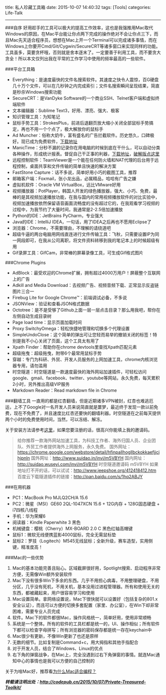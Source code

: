 title: 私人珍藏工具箱
date: 2015-10-07 14:40:32
tags: [Tools]
categories: Life-Talk

---

###自序
好用趁手的工具可以极大的提高工作效率，这也是我强推用Mac取代Windows的原因，在Mac平台能让你点两下完成的操作绝对不会让你点三下，而且Mac先天适合程序员，想想在Mac上开一个Terminal可以完成诸多事情，而在Windows上你要开Cmd/Git/Cygwin/SecureCRT等诸多窗口来实现同样的功能。工具虽多，莫要贪杯哦，否则就是舍本逐末了。一定要善于利用工具，而不要贪大贪全！所以本文仅列出我在平常的工作学习中使用的频率最高的一些软件。

###平台工具箱
+ Everything：是速度最快的文件名搜索软件。其速度之快令人震惊，百G硬盘几十万个文件，可以在几秒钟之内完成索引；文件名搜索瞬间呈现结果，简直是秒杀Windows搜索功能
+ SecureCRT：是VanDyke Software的一个商业SSH、Telnet客户端和虚拟终端软件
+ 文本编辑器：Sublime Text3，好用、漂亮、强大、极客
+ 知识管理工具：为知笔记
+ 鼠标手势工具：StrokesPlus，前进后退翻页放大缩小关闭全部鼠标手势搞定，再也不用一个个点了，极大解放你的鼠标手
+ Ad Muncher：俗称大奶牛，富有盛名的广告拦截软件。历史悠久，口碑极好。现已成为免费软件，[下载地址](https://www.admuncher.com/download)
+ ManicTime：分秒不漏的记录你在用电脑的时候到底在干什么，可以自动分类各种操作，形成统计报表。督促自己干正事的利器，[下载地址](http://www.manictime.com/)，[破解版点这里](http://www.ttrar.com/html/ManicTime-Professional.html)
+ 远程控制软件：TeamViewer是一个能在任何防火墙和NAT代理的后台用于远程控制，桌面共享和文件传输的简单且快速的解决方案
+ FastStone Capture：话不多说，简单好用小巧的截图工具，推荐
+ 邮箱客户端：Foxmail，张小龙出品，必属精品，哈哈有广告之嫌
+ 虚拟机软件：Oracle VM VirtualBox，远比VMware好用
+ 视频播放器：PotPlayer，韩国人开发的绿色播放器，强大、小巧、免费，最棒的是其视频加速播放功能，在我与国内的常用视频播放软件的对比实验中，视频加速播放依然保留语音画面流畅度的没有超过它的，在我观看学习视频的过程中，为我节约了大量时间，我通常是2-2.5倍加速播放
+ Python的IDE：JetBrains PyCharm，专业强大
+ Java的IDE：IntelliJ IDEA，一句话，用了IDEA之后再也不愿用Eclipse了
+ 浏览器：Chrome，不需要理由，不理解的请绕道吧
+ 超级牛逼的两台电脑用网线直连进行文件传输工具：飞秋，只需要设置IP为同一网段即可，在我从公司离职，将文件资料转移到我的笔记本上的时候超级有用
+ Gif录屏工具：GifCam，非常棒的屏幕录像工具，可生成Gif格式图片


###Chrome Plugins
- AdBlock：最受欢迎的Chrome扩展，拥有超过4000万用户！屏蔽整个互联网上的广告
- Adkill and Media Download：去视频广告、视频音频下载、正常显示反盗链图片三合一
- Firebug Lite for Google Chrome™：前端调试必备，不多说
- JSONView：验证和查看JSON格式数据
- Octotree：是不是受够了Github上面一层一层点击目录？那么用我吧，帮你在左侧自动生成目录树
- Page load time：显示页面加载时间
- Proxy SwitchyOmega：轻松快捷地管理和切换多个代理设置
- SimpleUndoClose：这个简单的弹出可让您轻而易举的撤销关闭的标签！特别是我不小心关闭了页面，这个工具太有用了
- Xpath Finder：帮助你在chrome devtools里查找Xpath匹配元素
- 超级拖曳：超级拖曳，附带6个最常用鼠标手势
- 穿越：专门为科研、外贸、开发人员服务的上网加速工具，chrome内核浏览器专用，请勿滥用
- 时空隧道：时空隧道是一款速度最快的海外网站加速插件，可轻松访问google、gmail、facebook、twitter、youtube等网站，永久免费，每天累积2小时，另外推出高级VIP服务
- Markdown Reader：Read markdown file in Chrome


###翻墙工具
一直用的都是红杏翻墙，但是近期诸多VPN被封，红杏也难逃厄运，上不了Google对一名开发人员来说简直就是噩梦，最近终于发现一款以前免费，现在不免费了，并且速度比红杏还要快的翻墙利器。时空隧道在之前每天提供两个小时的免费使用时间，当然，可以冻结、解冻。

关于安装方法请参考[这里](http://suidaoin.lofter.com/)，如果您要注册的话，很高兴你能填上我的邀请码。

>给你推荐一款海外网站加速工具，为科技工作者、海外归国人员、企业团队、外贸工作者提供海外上网服务，永久免费。
国外网址：https://chrome.google.com/webstore/detail/hfinpallhogllbckokkaefjjcjhjpnln
国外网址：http://www.suidao.in/invi/m5VBYH
国内网址：http://suidao.wuseyi.com/invi/m5VBYH
时空隧道邀请码 m5VBYH
如果地址打不开的话，可以试试：http://www.jeepshoe.org/412418412.htm
百度云下载隧道插件的链接：http://pan.baidu.com/s/1hq2ABJY


###在用机器
- PC1：MacBook Pro MJLQ2CH/A 15.6
- PC2：微星（MSI）GE60 2QL-1047XCN 15.6 + 12G内存 + 128G固态硬盘 + i7四核八线程
- 手机：华为荣耀6
- 阅读器：Kindle Paperwhite 3 黑色
- 机械键盘：樱桃（Cherry）MX-BOARD 2.0 C 黑色红轴高帽键
- 鼠标1：微软无线便携蓝影4000鼠标，完全无需鼠标垫
- 鼠标2：罗技（Logitech）M545无线鼠标；全新升级，赛车造型，实用侧键，精准度高！


###Mac的一些优势
1. Mac的基本功能完善且贴心。区域截屏很好用，Spotlight搜索、启动程序非常方便，无需像Win额外安装软件
2. Mac下没有很多Win下多余的东西。几乎不用担心病毒，不用整理硬盘，不用分区，几乎没有死机，不用关机，基本没用过进程管理器。所有和使用无关的东西，都被藏起来，用户很容易学习和使用
3. Mac设置简单。拿网络设置说，Mac下很快就可以设置好（包括复杂的801.x安全认证），而且可以方便的切换多套配置（家里、办公室），在Win下却非常困难，需要专业人员完成
4. 软件。Mac下的软件都很Mac，操作风格统一，简单好用，使用非常顺畅
5. 系统是一个整体。所有的软件的工具栏都是统一的，UI、操作相似；所有软件下都可以检查字母拼写；所有浏览器的密码保存都是统一存在keychain中
6. Mac很少有更新，不像Win更新了也还是原样
7. 无数的细节。比如复制是Command+c，用大拇指和其他手指配合
8. 对于开发人员，结合了Windows、Linux的优点
9. 右下角的弹窗战争，在Mac上，完全没遇到过右下角弹窗的事情。就连Mac通知中心的事情也是我可以方便的自己控制的

关于为啥Mac好，推荐看[为什么Mac适合编程？](http://www.zhihu.com/question/27617980)

***转载请注明出处：http://codepub.cn/2015/10/07/Private-Treasured-Toolkit/***